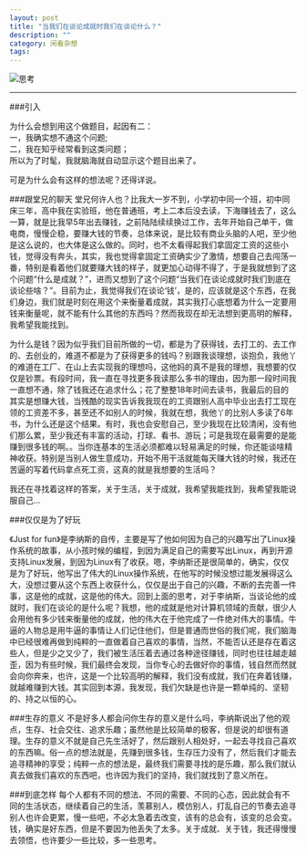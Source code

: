 ```yaml
---
layout: post
title: "当我们在谈论成就时我们在谈论什么？"
description: ""
category: 闲看杂想
tags: 
---
```

![思考](http://oldmo.github.io/images/2015/yiyi.jpg)  

---  

###引入  

为什么会想到用这个做题目，起因有二：  
一，我确实想不通这个问题;  
二，我在知乎经常看到这类问题；  
所以为了时髦，我就脑海就自动显示这个题目出来了。

可是为什么会有这样的想法呢？还得详说。

###跟堂兄的聊天
堂兄何许人也？比我大一岁不到，小学初中同一个班，初中同床三年，高中我在实验班，他在普通班，考上二本后没去读，下海赚钱去了，这么一算，就是比我早5年出去赚钱，之前陆陆续续换过工作，去年开始自己单干，做电商，慢慢企稳，要赚大钱的节奏，总体来说，是比较有商业头脑的人吧，至少他是这么说的，也大体是这么做的。同时，也不太看得起我们拿固定工资的这些小钱，觉得没有奔头，其实，我也觉得拿固定工资确实少了激情，想要自己去闯荡一番，特别是看着他们就要赚大钱的样子，就更加心动得不得了，于是我就想到了这个问题“什么是成就？”，进而又想到了这个问题“当我们在谈论成就时我们到底在谈论些啥？”。目前为止，我觉得我们在谈论‘钱’，是的，应该就是这个东西，在我们身边，我们就是时刻在用这个来衡量着成就，其实我打心底想着为什么一定要用钱来衡量呢，就不能有什么其他的东西吗？然而我现在却无法想到更高明的解释，我希望我能找到。   
 
为什么是钱？因为似乎我们目前所做的一切，都是为了获得钱，去打工的、去工作的、去创业的，难道不都是为了获得更多的钱吗？别跟我谈理想，谈抱负，我他丫的难道在工厂、在山上去实现我的理想吗，这他妈的真不是我的理想，我想要的仅仅是钞票。有段时间，我一直在寻找更多我读那么多书的理由，因为那一段时间我一直想不通，除了钱我还在追求什么；花了整整18年时间去读书，我最后的目的其实是想赚大钱，当残酷的现实告诉我我现在的工资跟别人高中毕业出去打工现在领的工资差不多，甚至还不如别人的时候，我就在想，我他丫的比别人多读了6年书，为什么还是这个结果。有时，我也会安慰自己，至少我现在比较清闲，没有他们那么累，至少我还有丰富的活动，打球、看书、游玩；可是我现在最需要的是能赚到很多钱的啊。。当你连基本的生活必须都难以轻易满足的时候，你还能谈啥精神收获。特别是当别人做生意成功，开始不用干活就能每天赚大钱的时候，我还在苦逼的写着代码拿点死工资，这真的就是我想要的生活吗？  

我还在寻找着这样的答案，关于生活，关于成就，我希望我能找到，我希望我能说服自己...
 

###仅仅是为了好玩 

《Just for fun》是李纳斯的自传，主要是写了他如何因为自己的兴趣写出了Linux操作系统的故事，从小孩时候的编程，到因为满足自己的需要写出Linux，再到开源支持Linux发展，到因为Linux有了收获。嗯，李纳斯还是很简单的，确实，仅仅是为了好玩，他写出了伟大的Linux操作系统，在他写的时候没想过能发展得这么大，没想过要从这个东西上收获什么，仅仅是出于自己的兴趣，不断的去完善一件事，这是他的成就，这是他的伟大。回到上面的思考，对于李纳斯，当谈论他的成就时，我们在谈论的是什么呢？我想，他的成就是他对计算机领域的贡献，很少人会用他有多少钱来衡量他的成就，他的伟大在于他完成了一件绝对伟大的事情。牛逼的人物总是用牛逼的事情让人们记住他们，但是普通而世俗的我们呢，我们脑海中已经很难再做到纯粹的一直做着自己喜欢的事情，当然，不能否认还是存在着这些人，但是少之又少了，我们被生活压着去通过各种途径赚钱，同时也往往越走越歪，因为有些时候，我们最终会发现，当你专心的去做好你的事情，钱自然而然就会向你奔来，也许，这是一个比较高明的解释，我们没有成就，我们在奔着钱赚，就越难赚到大钱。其实回到本源，我发现，我们欠缺是也许是一颗单纯的、坚韧的、持之以恒的心。


###生存的意义
不是好多人都会问你生存的意义是什么吗，李纳斯说出了他的观点，生存、社会交往、追求乐趣；虽然他是比较简单的极客，但是说的却很有道理。生存的意义不就是自己先生活好了，然后跟别人相处好，一起去寻找自己喜欢的东西嘛。俗一点的想法就是，先赚到很多钱，生存压力没有了，然后我们才能去追寻精神的享受；纯粹一点的想法是，最终我们需要寻找的是乐趣，那么我们就认真去做我们喜欢的东西吧，也许因为我们的坚持，我们就找到了意义所在。  

###到底怎样
每个人都有不同的想法、不同的需要、不同的心态，因此就会有不同的生活状态，继续着自己的生活，羡慕别人，模仿别人，打乱自己的节奏去追寻别人也许会更累，慢一些吧，不必太急着去改变，该有的总会有，该变的总会变。钱，确实是好东西，但是不要因为他丢失了太多。关于成就、关于钱，我还得慢慢去领悟，也许要少一些比较，多一些思考。